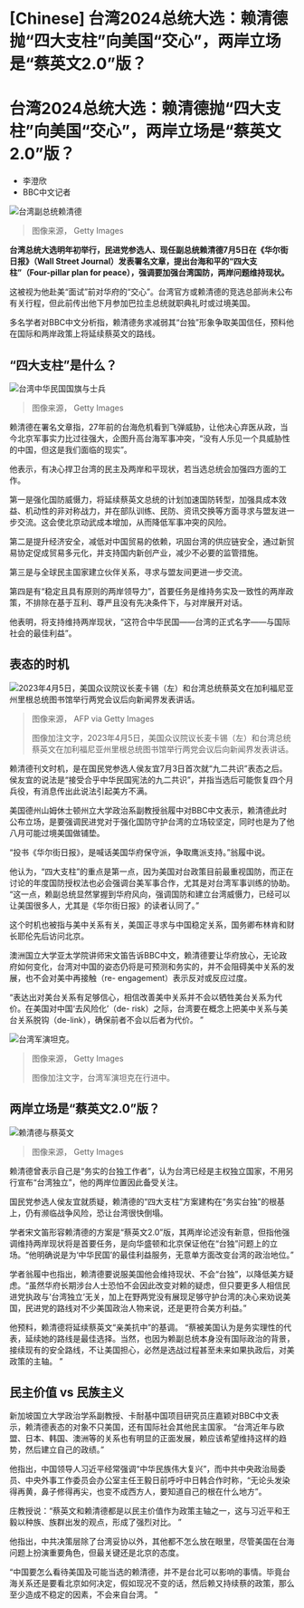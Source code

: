 # [Chinese] 台湾2024总统大选：赖清德抛“四大支柱”向美国“交心”，两岸立场是“蔡英文2.0”版？

#  台湾2024总统大选：赖清德抛“四大支柱”向美国“交心”，两岸立场是“蔡英文2.0”版？

  * 李澄欣 
  * BBC中文记者 


![台湾副总统赖清德](_130324765_gettyimages-1251729162.jpg)

> 图像来源，  Getty Images

**台湾总统大选明年初举行，民进党参选人、现任副总统赖清德7月5日在《华尔街日报》（Wall Street Journal）发表署名文章，提出台海和平的“四大支柱”（Four-pillar plan for peace），强调要加强台湾国防，两岸问题维持现状。**

这被视为他赴美“面试”前对华府的“交心”。台湾官方或赖清德的竞选总部尚未公布有关行程，但此前传出他下月参加巴拉圭总统就职典礼时或过境美国。

多名学者对BBC中文分析指，赖清德务求减弱其“台独”形象争取美国信任，预料他在国际和两岸政策上将延续蔡英文的路线。

##  “四大支柱”是什么？

![台湾中华民国国旗与士兵](_130316104_pic1.jpg)

> 图像来源，  Getty Images

赖清德在署名文章指，27年前的台海危机看到飞弹威胁，让他决心弃医从政，当今北京军事实力比过往强大，企图升高台海军事冲突，“没有人乐见一个具威胁性的中国，但这是我们面临的现实”。

他表示，有决心捍卫台湾的民主及两岸和平现状，若当选总统会加强四方面的工作。

第一是强化国防威慑力，将延续蔡英文总统的计划加速国防转型，加强具成本效益、机动性的非对称战力，并在部队训练、民防、资讯交换等方面寻求与盟友进一步交流。这会使北京动武成本增加，从而降低军事冲突的风险。

第二是提升经济安全，减低对中国贸易的依赖，巩固台湾的供应链安全，通过新贸易协定促成贸易多元化，并支持国内新创产业，减少不必要的监管措施。

第三是与全球民主国家建立伙伴关系，寻求与盟友间更进一步交流。

第四是有“稳定且具有原则的两岸领导力”，首要任务是维持务实及一致性的两岸政策，不排除在基于互利、尊严且没有先决条件下，与对岸展开对话。

他表明，将支持维持两岸现状，“这符合中华民国——台湾的正式名字——与国际社会的最佳利益”。

##  表态的时机

![2023年4月5日，美国众议院议长麦卡锡（左）和台湾总统蔡英文在加利福尼亚州里根总统图书馆举行两党会议后向新闻界发表讲话。](_130316106_pic3.jpg)

> 图像来源，  AFP via Getty Images
>
> 图像加注文字，2023年4月5日，美国众议院议长麦卡锡（左）和台湾总统蔡英文在加利福尼亚州里根总统图书馆举行两党会议后向新闻界发表讲话。

赖清德刊文时机，是在国民党参选人侯友宜7月3日首次就“九二共识”表态之后。侯友宜的说法是“接受合乎中华民国宪法的九二共识”，并指当选后可能恢复四个月兵役，有消息传出此说法引起美方不满。

美国德州山姆休士顿州立大学政治系副教授翁履中对BBC中文表示，赖清德此时公布立场，是要强调民进党对于强化国防守护台湾的立场较坚定，同时也是为了他八月可能过境美国做铺垫。

“投书《华尔街日报》，是喊话美国华府保守派，争取鹰派支持。”翁履中说。

他认为，“四大支柱”的重点是第一点，因为美国对台政策目前最重视国防，而正在讨论的年度国防授权法也必会强调台美军事合作，尤其是对台湾军事训练的协助。 “这一点，赖副总统显然掌握到华府风向，强调国防和建立台湾威慑力，已经可以让美国很多人，尤其是《华尔街日报》的读者认同了。”

这个时机也被指与美中关系有关，美国正寻求与中国稳定关系，国务卿布林肯和财长耶伦先后访问北京。

澳洲国立大学亚太学院讲师宋文笛告诉BBC中文，赖清德要让华府放心，无论政府如何变化，台湾对中国的姿态仍将是可预测和务实的，并不会阻碍美中关系的发展，也不会对美中再接触（re- engagement）表示反对或反应过度。

“表达出对美台关系有足够信心，相信改善美中关系并不会以牺牲美台关系为代价。在美国对中国‘去风险化’（de- risk）之际，台湾要在概念上把美中关系与美台关系脱钩（de-link），确保前者不会以后者为代价。 ”

![台湾军演坦克。](_130316108_pic2.jpg)

> 图像来源，  Getty Images
>
> 图像加注文字，台湾军演坦克在行进中。

##  两岸立场是“蔡英文2.0”版？

![赖清德与蔡英文](_130324767_gettyimages-1191917267.jpg)

> 图像来源，  Getty Images

赖清德曾表示自己是“务实的台独工作者”，认为台湾已经是主权独立国家，不用另行宣布“台湾独立”，他的两岸位置因此备受关注。

国民党参选人侯友宜就质疑，赖清德的“四大支柱”方案建构在“务实台独”的根基上，仍有濒临战争风险，恐让台湾很快倒塌。

学者宋文笛形容赖清德的方案是“蔡英文2.0”版，其两岸论述没有新意，但指他强调维持两岸现状将是首要任务，是向华盛顿和北京保证他在“台独”问题上的立场。“他明确说是为‘中华民国’的最佳利益服务，无意单方面改变台湾的政治地位。”

学者翁履中也指出，赖清德要说服美国他会维持现状、不会“台独”，以降低美方疑虑。“虽然华府长期涉台人士恐怕不会因此改变对赖的疑虑，但只要更多人相信民进党执政与‘台湾独立’无关，加上在野两党没有展现足够守护台湾的决心来劝说美国，民进党的路线对不少美国政治人物来说，还是更符合美方利益。”

他预料，赖清德将延续蔡英文“亲美抗中”的基调。 “蔡被美国认为是务实理性的代表，延续她的路线是最佳选择。当然，也因为赖副总统本身没有国际政治的背景，接续现有的安全路线，不让美国担心，必然是选战过程甚至未来如果执政后，对美政策的主轴。 ”


##  民主价值 vs 民族主义

新加坡国立大学政治学系副教授、卡耐基中国项目研究员庄嘉颖对BBC中文表示，赖清德表态的对象不只美国，还有国际社会其他民主国家。 “台湾近年与欧盟、日本、韩国、澳洲等的关系也有明显的正面发展，赖应该希望维持这样的趋势，然后建立自己的政绩。”

他指出，中国领导人习近平经常强调“中华民族伟大复兴”，而中共中央政治局委员、中央外事工作委员会办公室主任王毅日前呼吁中日韩合作时称，“无论头发染得再黄，鼻子修得再尖，也变不成西方人，要知道自己的根在什么地方”。

庄教授说：“蔡英文和赖清德都是以民主价值作为政策主轴之一，这与习近平和王毅以种族、族群出发的观点，形成了强烈对比。 ”

他指出，中共决策层除了台湾妥协以外，其他都不怎么放在眼里，尽管美国在台海问题上扮演重要角色，但最关键还是北京的态度。

“中国要怎么看待美国及可能当选的赖清德，并不是台北可以影响的事情。毕竟台海关系还是要看北京如何决定，假如现况不变的话，然后赖又持续蔡的政策，那么至少造成不稳定的因素，不会来自台湾。 ”



